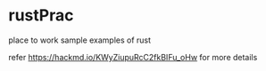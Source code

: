 # rustPrac
place to work sample examples of rust

refer https://hackmd.io/KWyZiupuRcC2fkBIFu_oHw for more details